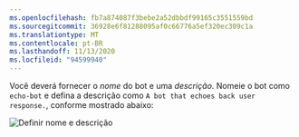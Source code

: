```yaml
---
ms.openlocfilehash: fb7a874087f3bebe2a52dbbdf99165c3551559bd
ms.sourcegitcommit: 36928e6f81288095af0c66776a5ef320ec309c1a
ms.translationtype: MT
ms.contentlocale: pt-BR
ms.lasthandoff: 11/13/2020
ms.locfileid: "94599940"
---
```

<!-- Include under "Create a bot" header
bot-builder-tutorial-create-basic-bot.md and bot-builder-python-quickstart.md -->

Você deverá fornecer o *nome* do bot e uma *descrição*. Nomeie o bot como `echo-bot` e defina a descrição como `A bot that echoes back user response.`, conforme mostrado abaixo:

![Definir nome e descrição](~/media/python/quickstart/set-name-description.png)
